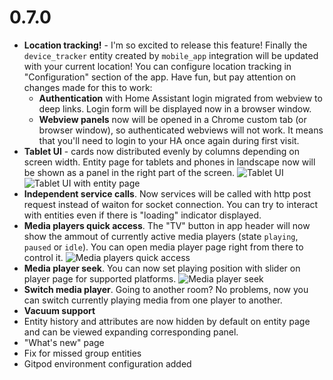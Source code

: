 # 0.7.0
- **Location tracking!** - I'm so excited to release this feature! Finally the `device_tracker` entity created by `mobile_app` integration will be updated with your current location! You can configure location tracking in "Configuration" section of the app. Have fun, but pay attention on changes made for this to work:
  - **Authentication** with Home Assistant login migrated from webview to deep links. Login form will be displayed now in a browser window.
  - **Webview panels** now will be opened in a Chrome custom tab (or browser window), so authenticated webviews will not work. It means that you'll need to login to your HA once again during first visit.
- **Tablet UI** - cards now distributed evenly by columns depending on screen width. Entity page for tablets and phones in landscape now will be shown as a panel in the right part of the screen.
![Tablet UI](http://ha-client.homemade.systems/assets/images/whats_new/0.7.0/tablet_ui_01.png)![Tablet UI with entity page](http://ha-client.homemade.systems/assets/images/whats_new/0.7.0/tablet_ui_02.png)
- **Independent service calls**. Now services will be called with http post request instead of waiton for socket connection. You can try to interact with entities even if there is "loading" indicator displayed.
- **Media players quick access**. The "TV" button in app header will now show the ammout of currently active media players (state `playing`, `paused` or `idle`). You can open media player page right from there to control it.
![Media players quick access](http://ha-client.homemade.systems/assets/images/whats_new/0.7.0/001.png)
- **Media player seek**. You can now set playing position with slider on player page for supported platforms.
![Media player seek](http://ha-client.homemade.systems/assets/images/whats_new/0.7.0/002.png)
- **Switch media player**. Going to another room? No problems, now you can switch currently playing media from one player to another.
- **Vacuum support**
- Entity history and attributes are now hidden by default on entity page and can be viewed expanding corresponding panel.
- "What's new" page
- Fix for missed group entities
- Gitpod environment configuration added
